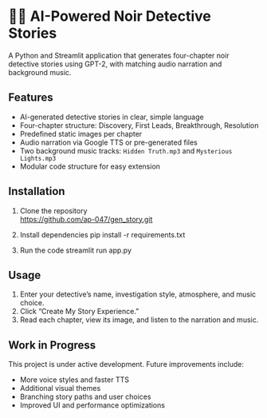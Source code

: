 # 🕵🏻 AI-Powered Noir Detective Stories

A Python and Streamlit application that generates four-chapter noir detective stories using GPT-2, with matching audio narration and background music.

## Features

- AI-generated detective stories in clear, simple language
- Four-chapter structure: Discovery, First Leads, Breakthrough, Resolution
- Predefined static images per chapter
- Audio narration via Google TTS or pre-generated files
- Two background music tracks: `Hidden Truth.mp3` and `Mysterious Lights.mp3`
- Modular code structure for easy extension

## Installation

1. Clone the repository  
 https://github.com/ap-047/gen_story.git

2. Install dependencies
   pip install -r requirements.txt

3. Run the code
   streamlit run app.py

## Usage
1. Enter your detective’s name, investigation style, atmosphere, and music choice.
2. Click “Create My Story Experience.”
3. Read each chapter, view its image, and listen to the narration and music.



## Work in Progress
This project is under active development. Future improvements include:
- More voice styles and faster TTS
- Additional visual themes
- Branching story paths and user choices
- Improved UI and performance optimizations
